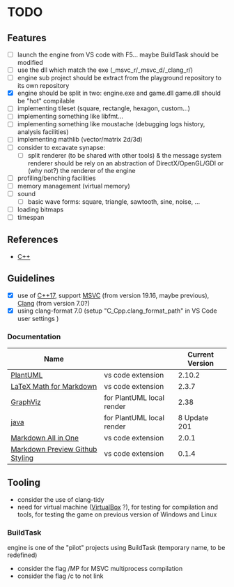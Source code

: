 # TODO

## Features

- [ ] launch the engine from VS code with F5... maybe BuildTask should be modified
- [ ] use the dll which match the exe (_msvc_r/_msvc_d/_clang_r/)
- [ ] engine sub project should be extract from the playground repository to its own repository
- [x] engine should be split in two: engine.exe and game.dll
  game.dll should be "hot" compilable
- [ ] implementing tileset (square, rectangle, hexagon, custom...)
- [ ] implementing something like libfmt...
- [ ] implementing something like moustache (debugging logs history, analysis facilities)
- [ ] implementing mathlib (vector/matrix 2d/3d)
- [ ] consider to excavate synapse:
  - [ ] split renderer (to be shared with other tools) & the message system
    renderer should be rely on an abstraction of DirectX/OpenGL/GDI or (why not?) the renderer of the engine
- [ ] profiling/benching facilities
- [ ] memory management (virtual memory)
- [ ] sound
  - [ ] basic wave forms: square, triangle, sawtooth, sine, noise, ...
- [ ] loading bitmaps
- [ ] timespan

## References

- [C++](https://cppreference.com)

## Guidelines

- [x] use of [C++17](https://isocpp.org/), support [MSVC](http://visualstudio.com) (from version 19.16, maybe previous), [Clang](http://llvm.org/) (from version 7.0?)
- [x] using clang-format 7.0 (setup "C_Cpp.clang_format_path" in VS Code user settings )

### Documentation

| Name                                                                                                                          |                           | Current Version |
| ----------------------------------------------------------------------------------------------------------------------------- | ------------------------- | --------------- |
| [PlantUML](https://marketplace.visualstudio.com/items?itemName=jebbs.plantuml)                                                | vs code extension         | 2.10.2          |
| [LaTeX Math for Markdown](https://marketplace.visualstudio.com/items?itemName=goessner.mdmath)                                | vs code extension         | 2.3.7           |
| [GraphViz](http://www.graphviz.org/download/)                                                                                 | for PlantUML local render | 2.38            |
| [java](https://www.java.com/en/download/)                                                                                     | for PlantUML local render | 8 Update 201    |
| [Markdown All in One](https://marketplace.visualstudio.com/items?itemName=yzhang.markdown-all-in-one)                         | vs code extension         | 2.0.1           |
| [Markdown Preview Github Styling](https://marketplace.visualstudio.com/items?itemName=bierner.markdown-preview-github-styles) | vs code extension         | 0.1.4           |

## Tooling

- consider the use of clang-tidy
- need for virtual machine ([VirtualBox](https://www.virtualbox.org/) ?), for testing for compilation and tools, for testing the game on previous version of Windows and Linux

### BuildTask

engine is one of the "pilot" projects using BuildTask (temporary name, to be redefined)

- consider the flag /MP for MSVC multiprocess compilation
- consider the flag /c to not link